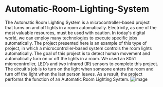 # Automatic-Room-Lighting-System
The Automatic Room Lighting System is a microcontroller-based project that turns on and off lights in a room automatically. 
Electricity, as one of the most valuable resources, must be used with caution. In today's digital world, we can employ many technologies to execute specific jobs automatically.
The project presented here is an example of this type of project, in which a microcontroller-based system controls the room lights automatically.
The goal of this project is to detect human movement and automatically turn on or off the lights in a room. 
We used an 8051 microcontroller, LED’s and two infrared (IR) sensors to complete this project.
The circuit's job is to turn on the light when someone enters the room and turn off the light when the last person leaves. As a result, the project performs the function of an Automatic Room Lighting System.
![image](https://user-images.githubusercontent.com/85644213/202853923-805c6ba0-cb2c-449b-80d7-0b32ae79eb35.png)


